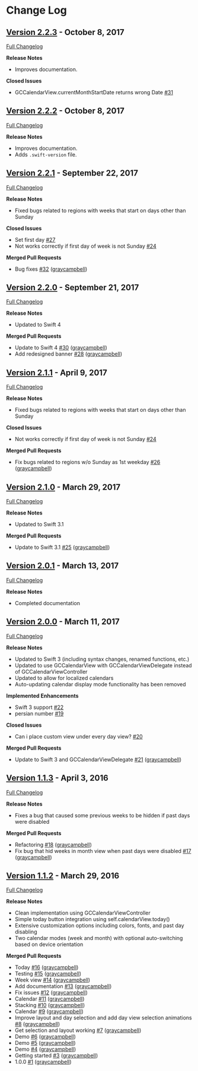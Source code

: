 # Change Log

## [Version 2.2.3](https://github.com/graycampbell/GCCalendar/tree/2.2.3) - October 8, 2017

[Full Changelog](https://github.com/graycampbell/GCCalendar/compare/2.2.2...2.2.3)

**Release Notes**

- Improves documentation.

**Closed Issues**

- GCCalendarView.currentMonthStartDate returns wrong Date [\#31](https://github.com/graycampbell/GCCalendar/issues/31)

## [Version 2.2.2](https://github.com/graycampbell/GCCalendar/tree/2.2.2) - October 8, 2017

[Full Changelog](https://github.com/graycampbell/GCCalendar/compare/2.2.1...2.2.2)

**Release Notes**

- Improves documentation.
- Adds `.swift-version` file.

## [Version 2.2.1](https://github.com/graycampbell/GCCalendar/tree/2.2.1) - September 22, 2017

[Full Changelog](https://github.com/graycampbell/GCCalendar/compare/2.2.0...2.2.1)

**Release Notes**

- Fixed bugs related to regions with weeks that start on days other than Sunday

**Closed Issues**

- Set first day [\#27](https://github.com/graycampbell/GCCalendar/issues/27)
- Not works correctly if first day of week is not Sunday [\#24](https://github.com/graycampbell/GCCalendar/issues/24)

**Merged Pull Requests**

- Bug fixes [\#32](https://github.com/graycampbell/GCCalendar/pull/32) ([graycampbell](https://github.com/graycampbell))

## [Version 2.2.0](https://github.com/graycampbell/GCCalendar/tree/2.2.0) - September 21, 2017

[Full Changelog](https://github.com/graycampbell/GCCalendar/compare/2.1.1...2.2.0)

**Release Notes**

- Updated to Swift 4

**Merged Pull Requests**

- Update to Swift 4 [\#30](https://github.com/graycampbell/GCCalendar/pull/30) ([graycampbell](https://github.com/graycampbell))
- Add redesigned banner [\#28](https://github.com/graycampbell/GCCalendar/pull/28) ([graycampbell](https://github.com/graycampbell))

## [Version 2.1.1](https://github.com/graycampbell/GCCalendar/tree/2.1.1) - April 9, 2017

[Full Changelog](https://github.com/graycampbell/GCCalendar/compare/2.1.0...2.1.1)

**Release Notes**

- Fixed bugs related to regions with weeks that start on days other than Sunday

**Closed Issues**

- Not works correctly if first day of week is not Sunday [\#24](https://github.com/graycampbell/GCCalendar/issues/24)

**Merged Pull Requests**

- Fix bugs related to regions w/o Sunday as 1st weekday [\#26](https://github.com/graycampbell/GCCalendar/pull/26) ([graycampbell](https://github.com/graycampbell))

## [Version 2.1.0](https://github.com/graycampbell/GCCalendar/tree/2.1.0) - March 29, 2017

[Full Changelog](https://github.com/graycampbell/GCCalendar/compare/2.0.1...2.1.0)

**Release Notes**

- Updated to Swift 3.1

**Merged Pull Requests**

- Update to Swift 3.1 [\#25](https://github.com/graycampbell/GCCalendar/pull/25) ([graycampbell](https://github.com/graycampbell))

## [Version 2.0.1](https://github.com/graycampbell/GCCalendar/tree/2.0.1) - March 13, 2017

[Full Changelog](https://github.com/graycampbell/GCCalendar/compare/2.0.0...2.0.1)

**Release Notes**

- Completed documentation

## [Version 2.0.0](https://github.com/graycampbell/GCCalendar/tree/2.0.0) - March 11, 2017

[Full Changelog](https://github.com/graycampbell/GCCalendar/compare/1.1.3...2.0.0)

**Release Notes**

- Updated to Swift 3 (including syntax changes, renamed functions, etc.)
- Updated to use GCCalendarView with GCCalendarViewDelegate instead of GCCalendarViewController
- Updated to allow for localized calendars
- Auto-updating calendar display mode functionality has been removed

**Implemented Enhancements**

- Swift 3 support [\#22](https://github.com/graycampbell/GCCalendar/issues/22)
- persian number [\#19](https://github.com/graycampbell/GCCalendar/issues/19)

**Closed Issues**

- Can i place custom view under every day view? [\#20](https://github.com/graycampbell/GCCalendar/issues/20)

**Merged Pull Requests**

- Update to Swift 3 and GCCalendarViewDelegate [\#21](https://github.com/graycampbell/GCCalendar/pull/21) ([graycampbell](https://github.com/graycampbell))

## [Version 1.1.3](https://github.com/graycampbell/GCCalendar/tree/1.1.3) - April 3, 2016

[Full Changelog](https://github.com/graycampbell/GCCalendar/compare/1.1.2...1.1.3)

**Release Notes**

- Fixes a bug that caused some previous weeks to be hidden if past days were disabled

**Merged Pull Requests**

- Refactoring [\#18](https://github.com/graycampbell/GCCalendar/pull/18) ([graycampbell](https://github.com/graycampbell))
- Fix bug that hid weeks in month view when past days were disabled [\#17](https://github.com/graycampbell/GCCalendar/pull/17) ([graycampbell](https://github.com/graycampbell))

## [Version 1.1.2](https://github.com/graycampbell/GCCalendar/tree/1.1.2) - March 29, 2016

[Full Changelog](https://github.com/graycampbell/GCCalendar/compare/8253251...1.1.2)

**Release Notes**

- Clean implementation using GCCalendarViewController
- Simple today button integration using self.calendarView.today()
- Extensive customization options including colors, fonts, and past day disabling
- Two calendar modes (week and month) with optional auto-switching based on device orientation

**Merged Pull Requests**

- Today [\#16](https://github.com/graycampbell/GCCalendar/pull/16) ([graycampbell](https://github.com/graycampbell))
- Testing [\#15](https://github.com/graycampbell/GCCalendar/pull/15) ([graycampbell](https://github.com/graycampbell))
- Week view [\#14](https://github.com/graycampbell/GCCalendar/pull/14) ([graycampbell](https://github.com/graycampbell))
- Add documentation [\#13](https://github.com/graycampbell/GCCalendar/pull/13) ([graycampbell](https://github.com/graycampbell))
- Fix issues [\#12](https://github.com/graycampbell/GCCalendar/pull/12) ([graycampbell](https://github.com/graycampbell))
- Calendar [\#11](https://github.com/graycampbell/GCCalendar/pull/11) ([graycampbell](https://github.com/graycampbell))
- Stacking [\#10](https://github.com/graycampbell/GCCalendar/pull/10) ([graycampbell](https://github.com/graycampbell))
- Calendar [\#9](https://github.com/graycampbell/GCCalendar/pull/9) ([graycampbell](https://github.com/graycampbell))
- Improve layout and day selection and add day view selection animations [\#8](https://github.com/graycampbell/GCCalendar/pull/8) ([graycampbell](https://github.com/graycampbell))
- Get selection and layout working [\#7](https://github.com/graycampbell/GCCalendar/pull/7) ([graycampbell](https://github.com/graycampbell))
- Demo [\#6](https://github.com/graycampbell/GCCalendar/pull/6) ([graycampbell](https://github.com/graycampbell))
- Demo [\#5](https://github.com/graycampbell/GCCalendar/pull/5) ([graycampbell](https://github.com/graycampbell))
- Demo [\#4](https://github.com/graycampbell/GCCalendar/pull/4) ([graycampbell](https://github.com/graycampbell))
- Getting started [\#3](https://github.com/graycampbell/GCCalendar/pull/3) ([graycampbell](https://github.com/graycampbell))
- 1.0.0 [\#1](https://github.com/graycampbell/GCCalendar/pull/1) ([graycampbell](https://github.com/graycampbell))
